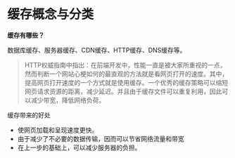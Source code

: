 # 缓存概念与分类

**缓存有哪些？**

数据库缓存、服务器缓存、CDN缓存、HTTP缓存、DNS缓存等。

> HTTP权威指南中指出：在前端开发中，性能一直是被大家所重视的一点，然而判断一个网站心梗如何的最直观的方法就是看网页打开的速度。其中，提高网页打开速度的一个方式就是使用缓存。一个优秀的缓存策略可以缩短网页请求资源的距离，减少延迟。并且由于缓存文件可以重复利用，因此可以减少带宽，降低网络负荷。

缓存带来的好处

+ 使网页加载和呈现速度更快。
+ 由于减少了不必要的数据传输，因而可以节省网络流量和带宽
+ 在上一步的基础上，可以减少服务器的负担。